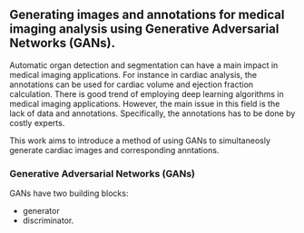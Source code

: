 
## Generating images and annotations for medical imaging analysis using Generative Adversarial Networks (GANs). 

Automatic organ detection and segmentation can have a main impact in medical imaging applications. For instance in cardiac analysis,  the annotations can be used for cardiac volume and ejection fraction calculation. There is good trend of employing deep learning algorithms in medical imaging applications. However, the main issue in this field is the lack of data and annotations. Specifically, the annotations has to be done by costly experts. 

This work aims to introduce a method of using GANs to simultaneosly generate cardiac images and corresponding anntations.

### Generative Adversarial Networks (GANs)
GANs have two building blocks: 
* generator 
* discriminator.



